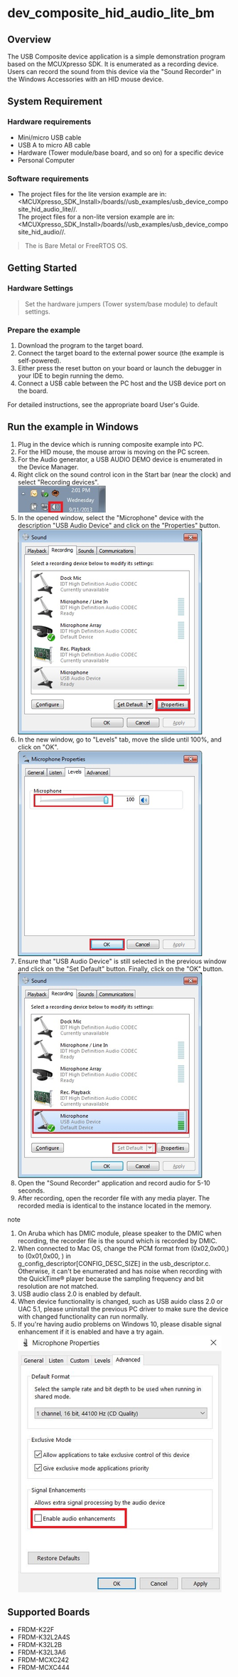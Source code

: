 # dev_composite_hid_audio_lite_bm




## Overview

The USB Composite device application is a simple demonstration program based on the MCUXpresso SDK. 
It is enumerated as a recording device. Users can record the sound from this device via the "Sound Recorder" in the Windows Accessories with an HID mouse device.


## System Requirement

### Hardware requirements

- Mini/micro USB cable
- USB A to micro AB cable
- Hardware (Tower module/base board, and so on) for a specific device
- Personal Computer


### Software requirements

- The project files for the lite version example are in: 
<br> <MCUXpresso_SDK_Install>/boards/<board>/usb_examples/usb_device_composite_hid_audio_lite/<rtos>/<toolchain>.
<br>  The project files for a non-lite version example are in: 
<br> <MCUXpresso_SDK_Install>/boards/<board>/usb_examples/usb_device_composite_hid_audio/<rtos>/<toolchain>.
> The <rtos> is Bare Metal or FreeRTOS OS.


## Getting Started

### Hardware Settings

> Set the hardware jumpers (Tower system/base module) to default settings.


### Prepare the example

1.  Download the program to the target board.
2.  Connect the target board to the external power source (the example is self-powered).
3.  Either press the reset button on your board or launch the debugger in your IDE to begin running
    the demo.
4.  Connect a USB cable between the PC host and the USB device port on the board.

For detailed instructions, see the appropriate board User's Guide.

## Run the example in Windows

1.  Plug in the device which is running composite example into PC. 
2.  For the HID mouse, the mouse arrow is moving on the PC screen.
3.  For the Audio generator, a USB AUDIO DEMO device is enumerated in the Device Manager.
4.  Right click on the sound control icon in the Start bar (near the clock) and select "Recording devices".
<br>![Sound control icon](usb_device_composite_hid_audio_right_click_icon.jpg "Sound control icon")
5.  In the opened window, select the "Microphone" device with the description "USB Audio Device" and click on the "Properties" button.
<br>![Select properties](usb_device_composite_hid_audio_select_properties.jpg "Select properties")
6.  In the new window, go to "Levels" tab, move the slide until 100%, and click on "OK".
<br>![Change level](usb_device_composite_hid_audio_change_level.jpg "Change level")
7.  Ensure that "USB Audio Device" is still selected in the previous window and click on the "Set Default" button. Finally, click on the "OK" button. 
<br>![Set default](usb_device_composite_hid_audio_set_default.jpg "Set default")
8.  Open the "Sound Recorder" application and record audio for 5-10 seconds.
9.  After recording, open the recorder file with any media player. The recorded media is identical to the instance located in the memory.

note<br>
1.  On Aruba which has DMIC module, please speaker to the DMIC when recording, the recorder file is the sound which is recorded by DMIC.
2.  When connected to Mac OS, change the PCM format from (0x02,0x00,) to (0x01,0x00, ) in<br/>g_config_descriptor[CONFIG_DESC_SIZE] in the usb_descriptor.c. Otherwise, it can't be enumerated and has noise when recording with the QuickTime&reg; player because the sampling frequency and bit resolution are not matched.
3.  USB audio class 2.0 is enabled by default.
4.  When device functionality is changed, such as USB auido class 2.0 or UAC 5.1, please uninstall the previous PC driver to make sure the device with changed functionality can run normally.
5.  If you're having audio problems on Windows 10, please disable signal enhancement if it is enabled and have a try again.
<br>![Disable signal enhancement](usb_device_audio_recorder_signal_enhancement.jpg "Disable signal enhancement")

## Supported Boards
- FRDM-K22F
- FRDM-K32L2A4S
- FRDM-K32L2B
- FRDM-K32L3A6
- FRDM-MCXC242
- FRDM-MCXC444

